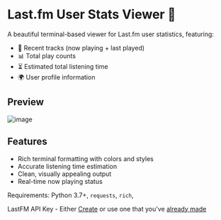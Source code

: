 # Last.fm User Stats Viewer 🌸

A beautiful terminal-based viewer for Last.fm user statistics, featuring:

- 🎵 Recent tracks (now playing + last played)  
- 📊 Total play counts  
- ⏳ Estimated total listening time  
- 🌍 User profile information  

## Preview

![image](https://github.com/user-attachments/assets/5c8928ad-00da-4766-843d-00f8a22a2583)




## Features

- Rich terminal formatting with colors and styles  
- Accurate listening time estimation  
- Clean, visually appealing output  
- Real-time now playing status  

Requirements: Python 3.7+, `requests`, `rich`, 

LastFM API Key - Either [Create](https://www.last.fm/api/account/create) or use one that you've [already made](https://www.last.fm/api/accounts)
